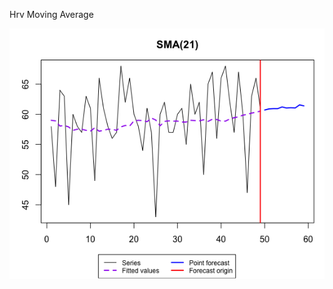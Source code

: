 

Hrv Moving Average

![Moving Average](https://github.com/Jbot29/springboard-exercises/blob/master/capstone/hrv_moving_average.png)

